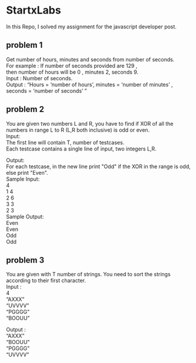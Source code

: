 # StartxLabs




In this Repo, I solved my assignment for the javascript developer post.

## problem 1
Get number of hours, minutes and seconds from number of seconds.  
For example :  If number of seconds provided are 129 ,  
 then number of hours will be 0 , minutes 2, seconds 9.  
Input :  Number of seconds.  
Output : “Hours = ‘number of hours’, minutes = ‘number of minutes’ , seconds = ‘number of seconds’ ”  

## problem 2

You are given  two numbers L and R, you have to find if XOR of all the numbers in range L to R (L,R both inclusive) is odd or even.  
Input:  
The first line will contain T, number of testcases.  
Each testcase contains a single line of input, two integers L,R.  

Output:  
For each testcase, in the new line print "Odd" if the XOR in the range is odd, else print "Even".  
Sample Input:  
  4  
  1 4  
  2 6  
  3 3  
  2 3  
  Sample Output:  
  Even  
  Even  
  Odd  
  Odd   


  ## problem 3

  You are given with T number of strings. You need to sort the strings according to their first character.  
Input :  
4  
“AXXX”  
“UVVVV”  
“PGGGG”  
“BOOUU”  
  
Output :  
“AXXX”  
“BOOUU”  
“PGGGG”  
“UVVVV”  




